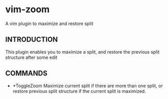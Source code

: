 # vim-zoom
A vim plugin to maximize and restore split
## INTRODUCTION
This plugin enables you to maximize a split, and restore the previous split structure after some edit

## COMMANDS
* *ToggleZoom
Maximize current split if there are more than one split, or restore previous split structure if the current split is maximized.
